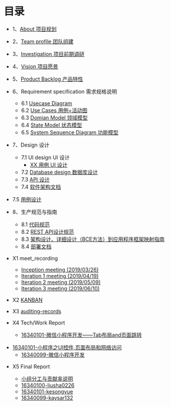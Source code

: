# 目录

- 1、[About 项目规划](01-about.md)

- 2、[Team profile 团队组建](02-Team-profile.md)

- 3、[Investigation 项目前期调研](03-Investigation.md)

- 4、[Vision 项目愿景](04-Vision.md)

- 5、[Product Backlog 产品特性](05-Product-Backlog.md)

- 6、Requirement specification 需求规格说明
  - 6.1 [Usecase Diagram](https://github.com/rookies-sysu/Dashboard/blob/gh-pages/06-01-usecase-diagram)
  - 6.2 [Use Cases 用例+活动图](https://github.com/rookies-sysu/Dashboard/blob/gh-pages/06-02-use-cases)
  - 6.3 [Domian Model 领域模型](https://github.com/rookies-sysu/Dashboard/blob/gh-pages/06-03-domain-model)
  - 6.4 [State Model 状态模型](https://github.com/rookies-sysu/Dashboard/blob/gh-pages/06-04-state-model)
  - 6.5 [System Sequence Diagram 功能模型](https://github.com/rookies-sysu/Dashboard/blob/gh-pages/06-05-system-sequence-diagram)
  
- 7、Design 设计
  
  - 7.1 UI design UI 设计
    - [XX 用例 UI 设计](https://github.com/rookies-sysu/Dashboard/blob/gh-pages/07-01-01-XX-ui-design)
  - 7.2 [Database design 数据库设计](07-02-database-design.md)
  - 7.3 [API 设计](https://github.com/rookies-sysu/Dashboard/blob/gh-pages/07-03-API)
  - 7.4 [软件架构文档](https://github.com/rookies-sysu/Dashboard/blob/gh-pages/07-04-software-architecture-document)
- 7.5 [用例设计](https://github.com/rookies-sysu/Dashboard/blob/gh-pages/07-05-usecase-design)
  
- 8、生产规范与指南
  - 8.1 [代码规范](08-01-coding-standard.md)
  - 8.2 [REST API设计规范](08-02-RESTful-api-design-standard.md)
  - 8.3 [架构设计、详细设计（BCE方法）到应用程序框架映射指南](https://github.com/rookies-sysu/Dashboard/blob/gh-pages/08-03-relationship-between-ECB-framework-directory-design-logic-archit)
  - 8.4 [部署文档](08-04-deployment-doc.md)

- X1 meet_recording
  - [Inception meeting (2019/03/26)](X1-inception-meeting.md)
  - [Iteration 1 meeting (2019/04/19)](X1-iteration1-meeting.md)
  - [Iteration 2 meeting (2019/05/09)](X1-iteration2-meeting.md)
  - [Iteration 3 meeting (2019/06/10)](X1-iteration3-meeting.md)

- X2 [KANBAN](X2-KANBAN.md)

- X3 [auditing-records](X3-auditing-records.md)

- X4 Tech/Work Report

  + [16340101-微信小程序开发——Tab布局and页面跳转](https://blog.csdn.net/ke1950523491/article/category/8902342)
+ [16340101-小程序之UI控件,页面布局和网络访问](https://blog.csdn.net/ke1950523491/article/details/94359538)
  + [16340099-微信小程序开发](https://blog.csdn.net/kaysarks/article/details/89511069)

- X5 Final Report

  + [小组分工与贡献率说明](X4-group-report.md)

  - [16340100-liusha0226](X4-16340100-Final-Report.md)
  - [16340101-kesongyue](X4-16340101-kesongyue.md)
  - [16340099-kaysar132](X4-16340099-kaysar.md)

